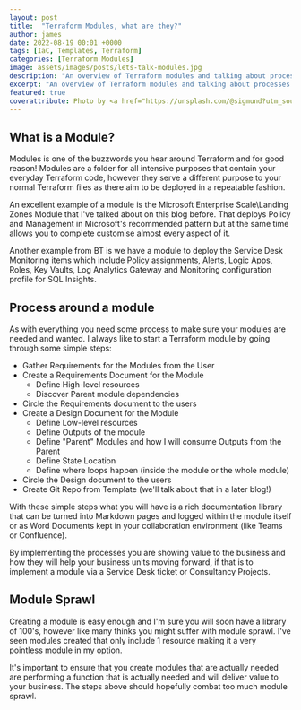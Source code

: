 ```yaml
---
layout: post
title:  "Terraform Modules, what are they?"
author: james
date: 2022-08-19 00:01 +0000
tags: [IaC, Templates, Terraform]
categories: [Terraform Modules]
image: assets/images/posts/lets-talk-modules.jpg
description: "An overview of Terraform modules and talking about processes around them."
excerpt: "An overview of Terraform modules and talking about processes around them."
featured: true
coverattribute: Photo by <a href="https://unsplash.com/@sigmund?utm_source=unsplash&utm_medium=referral&utm_content=creditCopyText">Sigmund</a> on <a href="https://unsplash.com/s/photos/jigsaw?utm_source=unsplash&utm_medium=referral&utm_content=creditCopyText">Unsplash</a>
---
```

## What is a Module?

Modules is one of the buzzwords you hear around Terraform and for good reason! Modules are a folder for all intensive purposes that contain your everyday Terraform code, however they serve a different purpose to your normal Terraform files as there aim to be deployed in a repeatable fashion.

An excellent example of a module is the Microsoft Enterprise Scale\Landing Zones Module that I've talked about on this blog before. That deploys Policy and Management in Microsoft's recommended pattern but at the same time allows you to complete customise almost every aspect of it.

Another example from BT is we have a module to deploy the Service Desk Monitoring items which include Policy assignments, Alerts, Logic Apps, Roles, Key Vaults, Log Analytics Gateway and Monitoring configuration profile for SQL Insights.

## Process around a module

As with everything you need some process to make sure your modules are needed and wanted. I always like to start a Terraform module by going through some simple steps:

- Gather Requirements for the Modules from the User
- Create a Requirements Document for the Module
  - Define High-level resources
  - Discover Parent module dependencies
- Circle the Requirements document to the users
- Create a Design Document for the Module
  - Define Low-level resources
  - Define Outputs of the module
  - Define "Parent" Modules and how I will consume Outputs from the Parent
  - Define State Location
  - Define where loops happen (inside the module or the whole module)
- Circle the Design document to the users
- Create Git Repo from Template (we'll talk about that in a later blog!)

With these simple steps what you will have is a rich documentation library that can be turned into Markdown pages and logged within the module itself or as Word Documents kept in your collaboration environment (like Teams or Confluence).

By implementing the processes you are showing value to the business and how they will help your business units moving forward, if that is to implement a module via a Service Desk ticket or Consultancy Projects.

## Module Sprawl

Creating a module is easy enough and I'm sure you will soon have a library of 100's, however like many thinks you might suffer with module sprawl. I've seen modules created that only include 1 resource making it a very pointless module in my option.

It's important to ensure that you create modules that are actually needed are performing a function that is actually needed and will deliver value to your business. The steps above should hopefully combat too much module sprawl.
